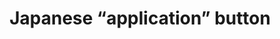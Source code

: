 ---
layout: symbols
title: Japanese “application” button
emoji: japanese_application_button
permalink: 🈸.html
image: assets/img/3moji/japanese_application_button.png
---